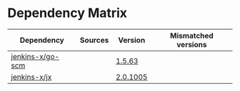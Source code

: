 # Dependency Matrix

Dependency | Sources | Version | Mismatched versions
---------- | ------- | ------- | -------------------
[jenkins-x/go-scm](https://github.com/jenkins-x/go-scm) |  | [1.5.63]() | 
[jenkins-x/jx](https://github.com/jenkins-x/jx) |  | [2.0.1005](https://github.com/jenkins-x/jx/releases/tag/v2.0.1005) | 
